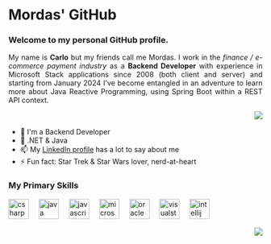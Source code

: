 <h1>Mordas' GitHub</h1>
<h3 style="text-align: justify;">Welcome to my personal GitHub profile.</h3>

<p style="text-align: justify;"></h2>My name is <b>Carlo</b> but my friends call me Mordas. I work in the <i>finance / e-commerce payment industry</i> as a <b>Backend Developer</b> with experience in Microsoft Stack applications since 2008 (both client and server) and starting from January 2024 I've become entangled in an adventure to learn more about Java Reactive Programming, using Spring Boot within a REST API context.</p>

<p>
<div class="clearfix">
  <table style="border-collapse: collapse;">
    <img align="right" src="https://github-readme-stats.vercel.app/api?username=kingmordas&theme=dark&show_icons=true&show=reviews,prs_merged" />
  </table>
  <ul>
<li>🔭 I'm a Backend Developer</li>
<li>🌱 .NET & Java</li>
<li>📫 My <a href="https://www.linkedin.com/in/arduinicarlo/" target="_blank">LinkedIn profile</a> has a lot to say about me</li>
<li>⚡ Fun fact: Star Trek & Star Wars lover, nerd-at-heart</li>
  </ul>
</div>
</p>

<h3>My Primary Skills</h3>

<p>
<div align="left">
  <img src="https://cdn.jsdelivr.net/gh/devicons/devicon/icons/csharp/csharp-original.svg" height="40" alt="csharp logo"  />
  <img width="12" />
  <img src="https://cdn.jsdelivr.net/gh/devicons/devicon/icons/java/java-original.svg" height="40" alt="java logo"  />
  <img width="12" />
  <img src="https://cdn.jsdelivr.net/gh/devicons/devicon/icons/javascript/javascript-original.svg" height="40" alt="javascript logo"  />
  <img width="12" />
  <img src="https://cdn.jsdelivr.net/gh/devicons/devicon/icons/microsoftsqlserver/microsoftsqlserver-plain.svg" height="40" alt="microsoftsqlserver logo"  />
  <img width="12" />
  <img src="https://cdn.jsdelivr.net/gh/devicons/devicon/icons/oracle/oracle-original.svg" height="40" alt="oracle logo"  />
  <img width="12" />
  <img src="https://cdn.jsdelivr.net/gh/devicons/devicon/icons/visualstudio/visualstudio-plain.svg" height="40" alt="visualstudio logo"  />
  <img width="12" />
  <img src="https://cdn.jsdelivr.net/gh/devicons/devicon/icons/intellij/intellij-original.svg" height="40" alt="intellij logo"  />
</div>
</p>

<p>
  <img align="right" src="https://github-readme-stats.vercel.app/api/top-langs/?username=kingmordas&size_weight=0.5&count_weight=0.5&theme=dark&layout=normal" />
</p>
